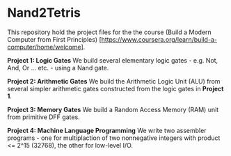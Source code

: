 # Nand2Tetris

This repository hold the project files for the the course (Build a Modern Computer from First Principles) [https://www.coursera.org/learn/build-a-computer/home/welcome].

**Project 1: Logic Gates** We build several elementary logic gates - e.g. Not, And, Or ... etc. - using a Nand gate.

**Project 2: Arithmetic Gates** We build the Arithmetic Logic Unit (ALU) from several simpler arithmetic gates constructed from the logic gates in **Project 1**.

**Project 3: Memory Gates** We build a Random Access Memory (RAM) unit from primitive DFF gates.

**Project 4: Machine Language Programming** We write two assembler programs - one for multiplaction of two nonnegative integers with product &lt;= 2^15 (32768), the other for low-level I/O.